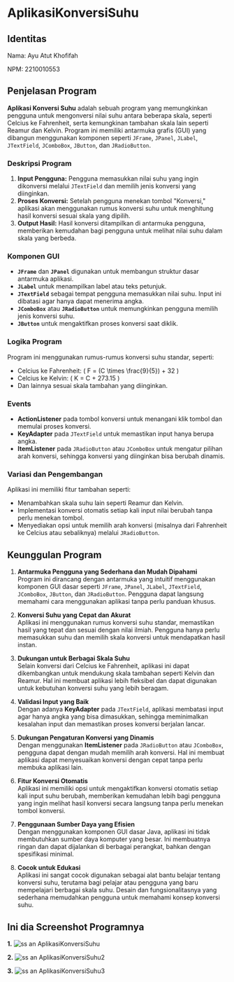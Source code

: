 # AplikasiKonversiSuhu
 
## Identitas
Nama: Ayu Atut Khofifah

NPM: 2210010553

## Penjelasan Program

**Aplikasi Konversi Suhu** adalah sebuah program yang memungkinkan pengguna untuk mengonversi nilai suhu antara beberapa skala, seperti Celcius ke Fahrenheit, serta kemungkinan tambahan skala lain seperti Reamur dan Kelvin. Program ini memiliki antarmuka grafis (GUI) yang dibangun menggunakan komponen seperti `JFrame`, `JPanel`, `JLabel`, `JTextField`, `JComboBox`, `JButton`, dan `JRadioButton`.

### Deskripsi Program
1. **Input Pengguna:** Pengguna memasukkan nilai suhu yang ingin dikonversi melalui `JTextField` dan memilih jenis konversi yang diinginkan.
2. **Proses Konversi:** Setelah pengguna menekan tombol "Konversi," aplikasi akan menggunakan rumus konversi suhu untuk menghitung hasil konversi sesuai skala yang dipilih.
3. **Output Hasil:** Hasil konversi ditampilkan di antarmuka pengguna, memberikan kemudahan bagi pengguna untuk melihat nilai suhu dalam skala yang berbeda.

### Komponen GUI
- **`JFrame`** dan **`JPanel`** digunakan untuk membangun struktur dasar antarmuka aplikasi.
- **`JLabel`** untuk menampilkan label atau teks petunjuk.
- **`JTextField`** sebagai tempat pengguna memasukkan nilai suhu. Input ini dibatasi agar hanya dapat menerima angka.
- **`JComboBox`** atau **`JRadioButton`** untuk memungkinkan pengguna memilih jenis konversi suhu.
- **`JButton`** untuk mengaktifkan proses konversi saat diklik.

### Logika Program
Program ini menggunakan rumus-rumus konversi suhu standar, seperti:
- Celcius ke Fahrenheit: \( F = (C \times \frac{9}{5}) + 32 \)
- Celcius ke Kelvin: \( K = C + 273.15 \)
- Dan lainnya sesuai skala tambahan yang diinginkan.

### Events
- **ActionListener** pada tombol konversi untuk menangani klik tombol dan memulai proses konversi.
- **KeyAdapter** pada `JTextField` untuk memastikan input hanya berupa angka.
- **ItemListener** pada `JRadioButton` atau `JComboBox` untuk mengatur pilihan arah konversi, sehingga konversi yang diinginkan bisa berubah dinamis.

### Variasi dan Pengembangan
Aplikasi ini memiliki fitur tambahan seperti:
- Menambahkan skala suhu lain seperti Reamur dan Kelvin.
- Implementasi konversi otomatis setiap kali input nilai berubah tanpa perlu menekan tombol.
- Menyediakan opsi untuk memilih arah konversi (misalnya dari Fahrenheit ke Celcius atau sebaliknya) melalui `JRadioButton`.

## Keunggulan Program

1. **Antarmuka Pengguna yang Sederhana dan Mudah Dipahami**  
   Program ini dirancang dengan antarmuka yang intuitif menggunakan komponen GUI dasar seperti `JFrame`, `JPanel`, `JLabel`, `JTextField`, `JComboBox`, `JButton`, dan `JRadioButton`. Pengguna dapat langsung memahami cara menggunakan aplikasi tanpa perlu panduan khusus.

2. **Konversi Suhu yang Cepat dan Akurat**  
   Aplikasi ini menggunakan rumus konversi suhu standar, memastikan hasil yang tepat dan sesuai dengan nilai ilmiah. Pengguna hanya perlu memasukkan suhu dan memilih skala konversi untuk mendapatkan hasil instan.

3. **Dukungan untuk Berbagai Skala Suhu**  
   Selain konversi dari Celcius ke Fahrenheit, aplikasi ini dapat dikembangkan untuk mendukung skala tambahan seperti Kelvin dan Reamur. Hal ini membuat aplikasi lebih fleksibel dan dapat digunakan untuk kebutuhan konversi suhu yang lebih beragam.

4. **Validasi Input yang Baik**  
   Dengan adanya **KeyAdapter** pada `JTextField`, aplikasi membatasi input agar hanya angka yang bisa dimasukkan, sehingga meminimalkan kesalahan input dan memastikan proses konversi berjalan lancar.

5. **Dukungan Pengaturan Konversi yang Dinamis**  
   Dengan menggunakan **ItemListener** pada `JRadioButton` atau `JComboBox`, pengguna dapat dengan mudah memilih arah konversi. Hal ini membuat aplikasi dapat menyesuaikan konversi dengan cepat tanpa perlu membuka aplikasi lain.

6. **Fitur Konversi Otomatis**  
   Aplikasi ini memiliki opsi untuk mengaktifkan konversi otomatis setiap kali input suhu berubah, memberikan kemudahan lebih bagi pengguna yang ingin melihat hasil konversi secara langsung tanpa perlu menekan tombol konversi.

7. **Penggunaan Sumber Daya yang Efisien**  
   Dengan menggunakan komponen GUI dasar Java, aplikasi ini tidak membutuhkan sumber daya komputer yang besar. Ini membuatnya ringan dan dapat dijalankan di berbagai perangkat, bahkan dengan spesifikasi minimal.

8. **Cocok untuk Edukasi**  
   Aplikasi ini sangat cocok digunakan sebagai alat bantu belajar tentang konversi suhu, terutama bagi pelajar atau pengguna yang baru mempelajari berbagai skala suhu. Desain dan fungsionalitasnya yang sederhana memudahkan pengguna untuk memahami konsep konversi suhu.

## Ini dia Screenshot Programnya

**1.** ![ss an AplikasiKonversiSuhu](https://github.com/user-attachments/assets/4e2ad352-74e2-4ddb-9de7-dd226d3288c4)


**2.** ![ss an AplikasiKonversiSuhu2](https://github.com/user-attachments/assets/ff97e178-f5ce-4a0e-9486-f061e23fe017)


**3.** ![ss an AplikasiKonversiSuhu3](https://github.com/user-attachments/assets/1bfdc3d5-dca9-46d2-9ccf-954aa14145db)


